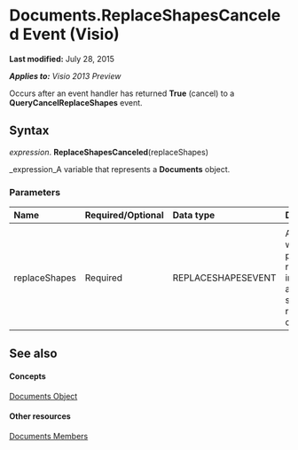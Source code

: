 
# Documents.ReplaceShapesCanceled Event (Visio)

 **Last modified:** July 28, 2015

 _**Applies to:** Visio 2013 Preview_

Occurs after an event handler has returned  **True** (cancel) to a **QueryCancelReplaceShapes** event.


## Syntax

 _expression_. **ReplaceShapesCanceled**(replaceShapes)

 _expression_A variable that represents a  **Documents** object.


### Parameters



|**Name**|**Required/Optional**|**Data type**|**Description**|
|:-----|:-----|:-----|:-----|
|||||
|replaceShapes|Required|REPLACESHAPESEVENT|An object whose properties return information about the shape-replacement operation.|

## See also


#### Concepts


 [Documents Object](e9291149-964e-c6fb-4c62-bf2f35a6a0a7.md)
#### Other resources


 [Documents Members](5fff6b50-0883-6c1b-2f2a-2696a0bf5c96.md)
